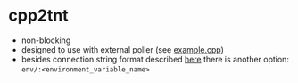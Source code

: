 # cpp2tnt

* non-blocking
* designed to use with external poller (see [example.cpp](https://github.com/parihaaraka/cpp2tnt/blob/master/tests/example.cpp))
* besides connection string format described [here](https://www.tarantool.io/en/doc/2.2/reference/configuration/#uri)
there is another option: `env/:<environment_variable_name>`